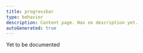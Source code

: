 ```yaml
---
title: progressbar
type: behavior
description: Content page. Has no description yet.
autoGenerated: true
---
```


Yet to be documented